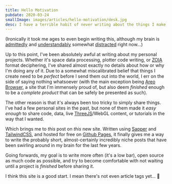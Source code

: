 ```yaml
---
title: Hello Motivation
pubdate: 2020-03-24
smallImage: images/articles/hello-motivation/desk.jpg
desc: I have a terrible habit of never writing about the things I make. This site is my attempt to fix that...
---
```


(Ironically it took me ages to even begin writing this, although my brain is [admittedly](https://www.trusselltrust.org/coronavirus-food-banks/) and [understandably](https://england.shelter.org.uk/donate) somewhat [distracted](https://www.mentalhealth.org.uk/publications/looking-after-your-mental-health-during-coronavirus-outbreak) right now...)

Up to this point, I've been absolutely awful at writing about my personal projects. Whether it's space data processing, plotter code writing, or [ZOIA](https://empresseffects.com/products/zoia) format deciphering, I've shared almost exactly no details about how or why I'm doing any of it. Due to a somewhat miscalibrated belief that things I create need to be _perfect_ before I send them out into the world, I err on the side of saying nothing whatsoever (with the main exception being [Areo Browser](./projects/areo-browser), a site that I'm immensely proud of, but also deem _finished_ enough to be a _complete product_ that can be safely be presented as such).

The other reason is that it's always been too tricky to simply share things. I've had a few personal sites in the past, but none of them made it _easy enough_ to share code, data, live [ThreeJS](https://threejs.org/)/WebGL content, or tutorials in the way that I wanted.

Which brings me to _this_ post on _this_ new site. Written using [Sapper](https://sapper.svelte.dev/) and [TailwindCSS](https://tailwindcss.com/), and hosted for free on [Github Pages](https://pages.github.com/), it finally gives me a way to write the probably short, almost-certainly incredibly niche posts that have been swirling around in my brain for the last few years.

Going forwards, my goal is to write more often (it's a low bar), open source as much code as possible, and try to become comfortable with not waiting until a project is _finished_ before sharing it.

I think this site is a good start. I mean there's not even article tags yet... 😬